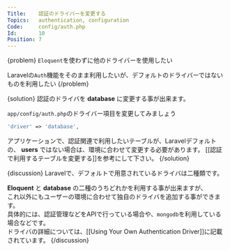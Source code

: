 ```yaml
---
Title:    認証のドライバーを変更する
Topics:   authentication, configuration
Code:     config/auth.php
Id:       10
Position: 7
---
```


{problem}
`Eloquent`を使わずに他のドライバーを使用したい

Laravelの`Auth`機能をそのまま利用したいが、デフォルトのドライバーではないものを利用したい
{/problem}

{solution}
認証のドライバを **database** に変更する事が出来ます。

`app/config/auth.php`のドライバー項目を変更してみましょう

```php
'driver' => 'database',
```

アプリケーションで、認証関連で利用したいテーブルが、Laravelデフォルトの、
**users** ではない場合は、環境に合わせて変更する必要があります。
[[認証で利用するテーブルを変更する]]を参考にして下さい。
{/solution}

{discussion}
Laravelで、デフォルトで用意されているドライバは二種類です。

**Eloquent** と **database** の二種のうちどれかを利用する事が出来ますが、  
これ以外にもユーザーの環境に合わせて独自のドライバを追加する事ができます。  
具体的には、認証管理などをAPIで行っている場合や、`mongodb`を利用している場合などです。  
ドライバの詳細については、[[Using Your Own Authentication Driver]]に記載されています。
{/discussion}
